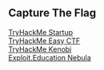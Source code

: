 ## Capture The Flag
[TryHackMe Startup](thm_startup.html)  
[TryHackMe Easy CTF](thm_easyctf.html)  
[TryHackMe Kenobi](thm_kenobi.html)  
[Exploit.Education Nebula](nebula.html)  




